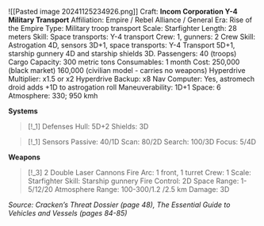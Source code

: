 ![[Pasted image 20241125234926.png]]
Craft: **Incom Corporation Y-4 Military Transport**
Affiliation: Empire / Rebel Alliance / General
Era: Rise of the Empire
Type: Military troop transport
Scale: Starfighter
Length: 28 meters
Skill: Space transports: Y-4 transport
Crew: 1, gunners: 2
Crew Skill: Astrogation 4D, sensors 3D+1, space transports: Y-4 Transport 5D+1, starship gunnery 4D and starship shields 3D.
Passengers: 40 (troops)
Cargo Capacity: 300 metric tons
Consumables: 1 month
Cost: 250,000 (black market) 160,000 (civilian model -
carries no weapons)
Hyperdrive Multiplier: x1.5 or x2
Hyperdrive Backup: x8
Nav Computer: Yes, astromech droid adds +1D to
astrogation roll
Maneuverability: 1D+1
Space: 6
Atmosphere: 330; 950 kmh

**Systems**
> [!_1] Defenses
> Hull: 5D+2
> Shields: 3D

> [!_1] Sensors
> Passive: 40/1D
> Scan: 80/2D
> Search: 100/3D
> Focus: 5/4D

**Weapons**
> [!_3] 2 Double Laser Cannons
> Fire Arc: 1 front, 1 turret
> Crew: 1
> Scale: Starfighter
> Skill: Starship gunnery
> Fire Control: 2D
> Space Range: 1-5/12/20
> Atmosphere Range: 100-300/1.2 /2.5 km
> Damage: 3D


*Source: Cracken’s Threat Dossier (page 48), The Essential Guide to Vehicles and Vessels (pages 84-85)*